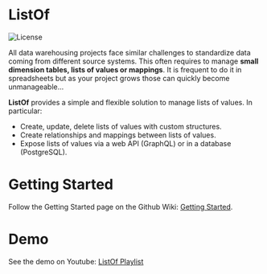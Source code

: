 # ListOf
![License](https://img.shields.io/github/license/alexisrolland/listof.svg "Apache-2.0")

All data warehousing projects face similar challenges to standardize data coming from different source systems. This often requires to manage **small dimension tables, lists of values or mappings**. It is frequent to do it in spreadsheets but as your project grows those can quickly become unmanageable...

**ListOf** provides a simple and flexible solution to manage lists of values. In particular:
- Create, update, delete lists of values with custom structures.
- Create relationships and mappings between lists of values.
- Expose lists of values via a web API (GraphQL) or in a database (PostgreSQL).

# Getting Started
Follow the Getting Started page on the Github Wiki: [Getting Started](https://github.com/alexisrolland/listof/wiki/Getting-Started).

# Demo
See the demo on Youtube: [ListOf Playlist](https://www.youtube.com/watch?v=yXRrzHEJEIo&list=PLBUyV209B5ULL6H6wqLnenQgdKwyMEwTM)
